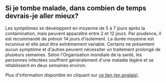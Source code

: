 ## Si je tombe malade, dans combien de temps devrais-je aller mieux?

Les symptômes se développent en moyenne de 5 à 7 jours après la contamination, mais peuvent apparaître entre 2 et 12 jours. Par prudence, il est recommandé de prévoir 14 jours d'isolement. La durée moyenne est inconnue et elle peut être extrêmement variable. Certains ne présentent aucun symptôme et d'autres peuvent nécessiter un traitement prolongé de plusieurs semaines. Selon l'Organisation mondiale de la santé, les personnes infectées souffrent généralement d'une maladie légère et se rétablissent en deux semaines environ.

Plus d'information disponible en cliquant sur [ce lien (en anglais)](https://www.who.int/docs/default-source/coronaviruse/who-china-joint-mission-on-covid-19-final-report.pdf).
